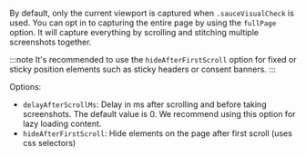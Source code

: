 By default, only the current viewport is captured when `.sauceVisualCheck` is used. You can opt in to capturing the entire page by using the `fullPage` option. It will capture everything by scrolling and stitching multiple screenshots together.

:::note
It's recommended to use the `hideAfterFirstScroll` option for fixed or sticky position elements such as sticky headers or consent banners.
:::

Options:

- `delayAfterScrollMs`: Delay in ms after scrolling and before taking screenshots. The default value is 0. We recommend using this option for lazy loading content.
- `hideAfterFirstScroll`: Hide elements on the page after first scroll (uses css selectors)
